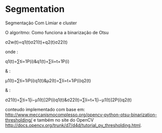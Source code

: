 # Segmentation
Segmentação Com Limiar e cluster

O algoritmo: Como funciona a binarização de Otsu

σ2w(t)=q1(t)σ21(t)+q2(t)σ22(t)

onde :

q1(t)=∑ti=1P(i)&q1(t)=∑Ii=t+1P(i)

& :

μ1(t)=∑ti=1iP(i)q1(t)&μ2(t)=∑Ii=t+1iP(i)q2(t)

& :

σ21(t)=∑ti=1[i−μ1(t)]2P(i)q1(t)&σ22(t)=∑Ii=t+1[i−μ1(t)]2P(i)q2(t)

conteudo implementado com base em: 
http://www.meccanismocomplesso.org/opencv-python-otsu-binarization-thresholding/ e também 
no site do OpenCV http://docs.opencv.org/trunk/d7/d4d/tutorial_py_thresholding.html.
